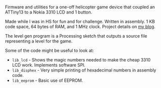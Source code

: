 Firmware and utilities for a one-off helicopter game device that coupled an ATTiny13 to a Nokia 3310 LCD and 1 button.

Made while I was in HS for fun and for challenge. Written in assembly. 1 KB code space, 64 bytes of RAM, and 1 MHz clock. Project details on [my blog](http://owentrueblood.me/blog.html).

The level gen program is a Processing sketch that outputs a source file representing a level for the game.

Some of the code might be useful to look at:

* `lib_lcd` - Shows the magic numbers needed to make the cheap 3310 LCD work. Implements software SPI.
* `lib_disphex` - Very simple printing of hexadecimal numbers in assembly code.
* `lib_eeprom` - Basic use of EEPROM.
